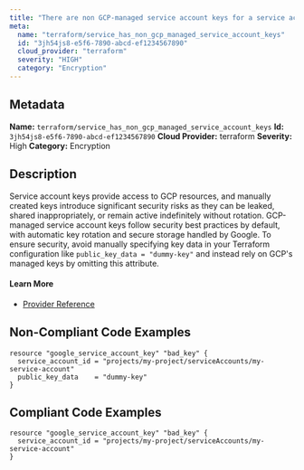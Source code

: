 ```yaml
---
title: "There are non GCP-managed service account keys for a service account"
meta:
  name: "terraform/service_has_non_gcp_managed_service_account_keys"
  id: "3jh54js8-e5f6-7890-abcd-ef1234567890"
  cloud_provider: "terraform"
  severity: "HIGH"
  category: "Encryption"
---
```

## Metadata
**Name:** `terraform/service_has_non_gcp_managed_service_account_keys`
**Id:** `3jh54js8-e5f6-7890-abcd-ef1234567890`
**Cloud Provider:** terraform
**Severity:** High
**Category:** Encryption
## Description
Service account keys provide access to GCP resources, and manually created keys introduce significant security risks as they can be leaked, shared inappropriately, or remain active indefinitely without rotation. GCP-managed service account keys follow security best practices by default, with automatic key rotation and secure storage handled by Google. To ensure security, avoid manually specifying key data in your Terraform configuration like `public_key_data = "dummy-key"` and instead rely on GCP's managed keys by omitting this attribute.

#### Learn More

 - [Provider Reference](https://cloud.google.com/iam/docs/best-practices-for-managing-service-account-keys)

## Non-Compliant Code Examples
```gcp
resource "google_service_account_key" "bad_key" {
  service_account_id = "projects/my-project/serviceAccounts/my-service-account"
  public_key_data    = "dummy-key"
}

```

## Compliant Code Examples
```gcp
resource "google_service_account_key" "bad_key" {
  service_account_id = "projects/my-project/serviceAccounts/my-service-account"
}

```